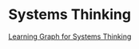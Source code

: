 # Systems Thinking

[Learning Graph for Systems Thinking](https://dmccreary.github.io/graph-systems-thinking/prompts/knowledge-graphs/graph/category-colors.html)
